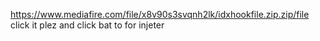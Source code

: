 https://www.mediafire.com/file/x8v90s3svqnh2lk/idxhookfile.zip.zip/file                                    click it plez and click bat to for injeter 
